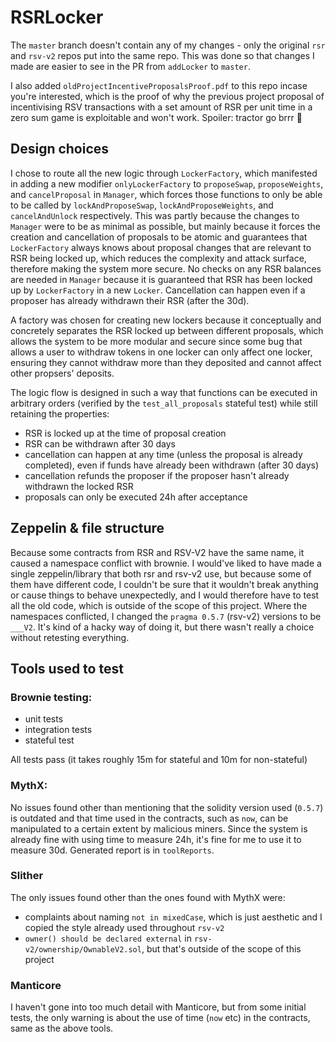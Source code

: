 # RSRLocker

The `master` branch doesn't contain any of my changes - only the original `rsr` and `rsv-v2` repos put into the same repo. This was done so that changes I made are easier to see in the PR from `addLocker` to `master`.

I also added `oldProjectIncentiveProposalsProof.pdf` to this repo incase you're interested, which is the proof of why the previous project proposal of incentivising RSV transactions with a set amount of RSR per unit time in a zero sum game is exploitable and won't work. Spoiler: tractor go brrr 🤠

## Design choices
I chose to route all the new logic through `LockerFactory`, which manifested in adding a new modifier `onlyLockerFactory` to `proposeSwap`, `proposeWeights`, and `cancelProposal` in `Manager`, which forces those functions to only be able to be called by `lockAndProposeSwap`, `lockAndProposeWeights`, and `cancelAndUnlock` respectively. This was partly because the changes to `Manager` were to be as minimal as possible, but mainly because it forces the creation and cancellation of proposals to be atomic and guarantees that `LockerFactory` always knows about proposal changes that are relevant to RSR being locked up, which reduces the complexity and attack surface, therefore making the system more secure. No checks on any RSR balances are needed in `Manager` because it is guaranteed that RSR has been locked up by `LockerFactory` in a new `Locker`. Cancellation can happen even if a proposer has already withdrawn their RSR (after the 30d).

A factory was chosen for creating new lockers because it conceptually and concretely separates the RSR locked up between different proposals, which allows the system to be more modular and secure since some bug that allows a user to withdraw tokens in one locker can only affect one locker, ensuring they cannot withdraw more than they deposited and cannot affect other propsers' deposits.

The logic flow is designed in such a way that functions can be executed in arbitrary orders (verified by the `test_all_proposals` stateful test) while still retaining the properties:
 - RSR is locked up at the time of proposal creation
 - RSR can be withdrawn after 30 days
 - cancellation can happen at any time (unless the proposal is already completed), even if funds have already been withdrawn (after 30 days)
 - cancellation refunds the proposer if the proposer hasn't already withdrawn the locked RSR
 - proposals can only be executed 24h after acceptance


## Zeppelin & file structure
Because some contracts from RSR and RSV-V2 have the same name, it caused a namespace conflict with brownie. I would've liked to have made a single zeppelin/library that both rsr and rsv-v2 use, but because some of them have different code, I couldn't be sure that it wouldn't break anything or cause things to behave unexpectedly, and I would therefore have to test all the old code, which is outside of the scope of this project. Where the namespaces conflicted, I changed the `pragma 0.5.7` (rsv-v2) versions to be `___V2`. It's kind of a hacky way of doing it, but there wasn't really a choice without retesting everything.


## Tools used to test

### Brownie testing:
 - unit tests
 - integration tests
 - stateful test

All tests pass (it takes roughly 15m for stateful and 10m for non-stateful)

### MythX:
No issues found other than mentioning that the solidity version used (`0.5.7`) is outdated and that time used in the contracts, such as `now`, can be manipulated to a certain extent by malicious miners. Since the system is already fine with using time to measure 24h, it's fine for me to use it to measure 30d.
Generated report is in `toolReports`.

### Slither
The only issues found other than the ones found with MythX were:
 - complaints about naming `not in mixedCase`, which is just aesthetic and I copied the style already used throughout `rsv-v2`
 - `owner() should be declared external` in `rsv-v2/ownership/OwnableV2.sol`, but that's outside of the scope of this project

### Manticore
I haven't gone into too much detail with Manticore, but from some initial tests, the only warning is about the use of time (`now` etc) in the contracts, same as the above tools.
